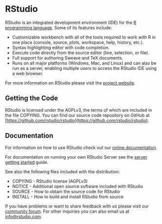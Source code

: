 RStudio
=============================================================================

RStudio is an integrated development environment (IDE) for the 
[R programming language](http://www.r-project.org). Some of its
features include:

- Customizable workbench with all of the tools required to work with R in one
place (console, source, plots, workspace, help, history, etc.).
- Syntax highlighting editor with code completion.
- Execute code directly from the source editor (line, selection, or file).
- Full support for authoring Sweave and TeX documents.
- Runs on all major platforms (Windows, Mac, and Linux) and can also be
run as a server, enabling multiple users to access the RStudio IDE using
a web browser.

For more information on RStudio please visit the 
[project website](http://www.rstudio.com/).

Getting the Code
-----------------------------------------------------------------------------

RStudio is licensed under the AGPLv3, the terms of which are included in
the file COPYING. You can find our source code repository on GitHub at [https://github.com/rstudio/rstudio](https://github.com/rstudio/rstudio).

Documentation
-----------------------------------------------------------------------------

For information on how to use RStudio check out our
[online documentation](http://www.rstudio.com/ide/docs/). 

For documentation on running your own RStudio Server see the 
[server getting started](http://www.rstudio.com/ide/docs/server/getting_started)
guide.

See also the following files included with the distribution:

- COPYING - RStudio license (AGPLv3)
- NOTICE  - Additional open source software included with RStudio
- SOURCE  - How to obtain the source code for RStudio
- INSTALL - How to build and install RStudio from source

If you have problems or want to share feedback with us please visit our
[community forum](https://community.rstudio.com/c/rstudio-ide). For other
inquiries you can also email us at [info@rstudio.com](mailto:info@rstudio.com). 